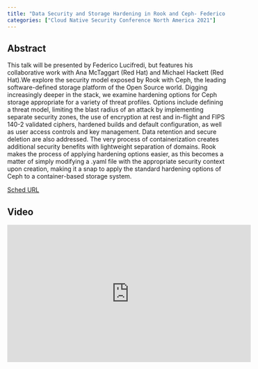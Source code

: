 ```yaml
---
title: "Data Security and Storage Hardening in Rook and Ceph- Federico Lucifredi, Red Hat"
categories: ["Cloud Native Security Conference North America 2021"]
---
```


## Abstract

This talk will be presented by Federico Lucifredi, but features his collaborative work with Ana McTaggart (Red Hat) and Michael Hackett (Red Hat).We explore the security model exposed by Rook with Ceph, the leading software-defined storage platform of the Open Source world. Digging increasingly deeper in the stack, we examine hardening options for Ceph storage appropriate for a variety of threat profiles. Options include defining a threat model, limiting the blast radius of an attack by implementing separate security zones, the use of encryption at rest and in-flight and FIPS 140-2 validated ciphers, hardened builds and default configuration, as well as user access controls and key management. Data retention and secure deletion are also addressed. The very process of containerization creates additional security benefits with lightweight separation of domains. Rook makes the process of applying hardening options easier, as this becomes a matter of simply modifying a .yaml file with the appropriate security context upon creation, making it a snap to apply the standard hardening options of Ceph to a container-based storage system.

[Sched URL](https://cloudnativesecurityconna21.sched.com/event/a870730790be0932ce6b0aa36f053c1a)

## Video

<iframe width='560' height='315' src='https://www.youtube.com/embed/N27rwr0rttM' frameborder='0' allow='accelerometer; autoplay; encrypted-media; gyroscope; picture-in-picture' allowfullscreen></iframe>
